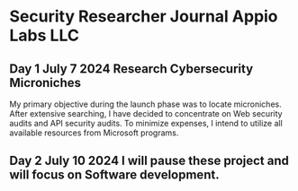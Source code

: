 # Security Researcher Journal Appio Labs LLC



## Day 1 July 7 2024 Research  Cybersecurity Microniches

My primary objective during the launch phase was to locate microniches. After extensive searching, I have decided to concentrate on Web security audits and API security audits. To minimize expenses, I intend to utilize all available resources from Microsoft programs.

## Day 2 July 10 2024 I will pause these project and will focus on Software development.


